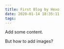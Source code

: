 ```yaml
---
title: First Blog by Hexo
date: 2020-01-14 18:35:11
tags:
---
```


Add some content.

But how to add images?
